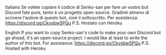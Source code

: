 Italiano
Se volete copiare il codice di Senko-san per fare un vostro bot Discord fate pure, tanto è un progetto open-source.
Gradirei almeno di scrivere l'autore di questo bot, cioè il sottoscritto.
Per assistenza: https://discord.gg/CkvsbwSPQu
P.S. Hostato con Heroku

English
If you want to copy Senko-san's code to make your own Discord bot go ahead, it's an open-source project.
I would like at least to write the author of this bot.
For assistance: https://discord.gg/CkvsbwSPQu
P.S. Hosted with Heroku
